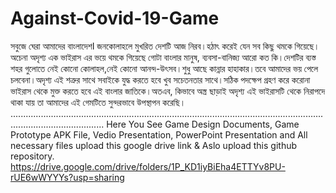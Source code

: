 # Against-Covid-19-Game
সবুজে ঘেরা আমাদের বাংলাদেশI জনকোলাহলে মুখরিত দেশটি আজ নিরব।হঠাৎ করেই যেন  সব কিছু থমকে গিয়েছে।অচেনা অদৃশ্য এক ভাইরাস এর ভয়ে থমকে গিয়েছে গোটা বাংলার মানুষ, ব্যবসা-বানিজ্য আরো কত কি।দেশটির ব্যস্ত শহর গুলোতে নেই কোনো কোলাহল,নেই কোনো আনন্দ-উৎসব।শুধু আছে কান্নার হাহাকার।তবে আমাদের ভয় পেলে চলবেনা।অদৃশ্য এই শত্রুর সাথে সবাইকে যুদ্ধ করতে হবে খুব সচেতনতার সাথে।সঠিক পদক্ষেপ গ্রহণ করে করোনা ভাইরাস থেকে মুক্ত করতে হবে এই বাংলার জাতিকে।অতএব, কিভাবে অস্ত্র ছাড়াই অদৃশ্য এই ভাইরাসটি থেকে নিরাপদে থাকা যায় তা আমাদের এই গেমটিতে সুন্দরভাবে উপস্থাপন করেছি।
.................................................................................................................................................................
Here You See Game Design Documents, Game Prototype APK File, Vedio Presentation, PowerPoint Presentation and All necessary files upload this google drive link & Aslo upload this github repository.
https://drive.google.com/drive/folders/1P_KD1iyBiEha4ETTYv8PU-rUE6wWYYYs?usp=sharing 
